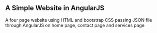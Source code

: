 ## A Simple Website in AngularJS

A four page website using HTML and bootstrap CSS passing JSON file through AngularJS on home page, contact page and services page